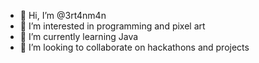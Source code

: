 - 👋 Hi, I’m @3rt4nm4n
- 👀 I’m interested in programming and pixel art
- 🌱 I’m currently learning Java
- 💞️ I’m looking to collaborate on hackathons and projects

<!---
3rt4nm4n/3rt4nm4n is a ✨ special ✨ repository because its `README.md` (this file) appears on your GitHub profile.
You can click the Preview link to take a look at your changes.
--->
